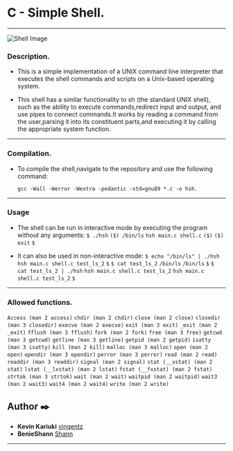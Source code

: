 # C - Simple Shell.
--- 

![Shell Image](https://s3.amazonaws.com/intranet-projects-files/holbertonschool-low_level_programming/235/shell.jpeg)


### Description.

* This is a simple implementation of a UNIX command line interpreter that executes the shell commands and scripts on a Unix-based operating system.

* This shell has a similar functionality to sh (the standard UNIX shell), such as the ability to execute commands,redirect input and output, and use pipes to connect commands.It works by reading a command from the user,parsing it into its constituent parts,and executing it by calling the appropriate system function.

----

### Compilation.

* To compile the shell,navigate to the repository and use the following command:

	`gcc -Wall -Werror -Wextra -pedantic -std=gnu89 *.c -o hsh. `

---

### Usage

 * The shell can be run in interactive mode by executing the program without any arguments:
   `$ ./hsh`
   `($) /bin/ls`
   `hsh main.c shell.c`
   `($)`
   `($) exit`
   `$`

 * It can also be used in non-interactive mode:
   `$ echo "/bin/ls" | ./hsh`
   `hsh main.c shell.c test_ls_2`
   `$`
   `$ cat test_ls_2`
   `/bin/ls`
   `/bin/ls`
   `$`
   `$ cat test_ls_2 | ./hsh`
   `hsh main.c shell.c test_ls_2`
   `hsh main.c shell.c test_ls_2`
   `$`

---

### Allowed functions.

`Access (man 2 access)`
`chdir (man 2 chdir)`
`close (man 2 close)`
`closedir (man 3 closedir)`
`execve (man 2 execve)`
`exit (man 3 exit)`
`_exit (man 2 _exit)`
`fflush (man 3 fflush)`
`fork (man 2 fork)`
`free (man 3 free)`
`getcwd (man 3 getcwd)`
`getline (man 3 getline)`
`getpid (man 2 getpid)`
`isatty (man 3 isatty)`
`kill (man 2 kill)`
`malloc (man 3 malloc)`
`open (man 2 open)`
`opendir (man 3 opendir)`
`perror (man 3 perror)`
`read (man 2 read)`
`readdir (man 3 readdir)`
`signal (man 2 signal)`
`stat (__xstat) (man 2 stat)`
`lstat (__lxstat) (man 2 lstat)`
`fstat (__fxstat) (man 2 fstat)`
`strtok (man 3 strtok)`
`wait (man 2 wait)`
`waitpid (man 2 waitpid)`
`wait3 (man 2 wait3)`
`wait4 (man 2 wait4)`
`write (man 2 write)`

## Author :black_nib:

* **Kevin Kariuki** [vingentz](https://github.com/vingentz)
* **BenieShann** [Shann](https://github.com/BenieShann)

-----------
